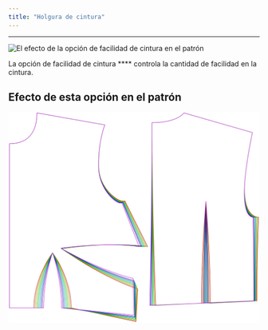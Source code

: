 ```yaml
---
title: "Holgura de cintura"
---
```


---

![El efecto de la opción de facilidad de cintura en el patrón](sample.png)

La opción de facilidad de cintura **** controla la cantidad de facilidad en la cintura.

## Efecto de esta opción en el patrón

![Esta imagen muestra el efecto de esta opción superponiendo varias variantes que tienen un valor diferente para esta opción](bella_waistease_sample.svg "Efecto de esta opción en el patrón")
